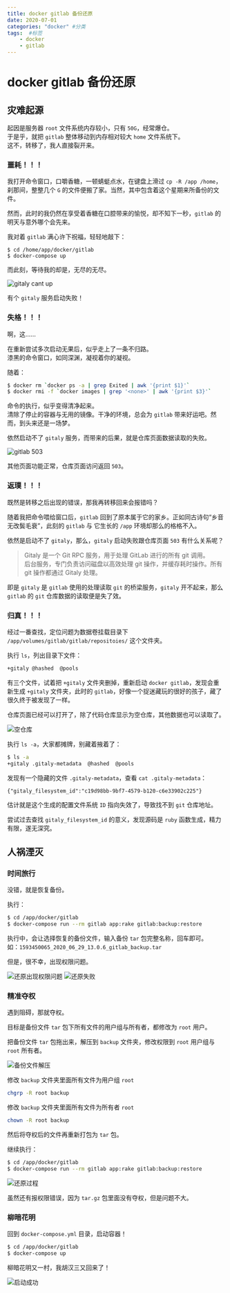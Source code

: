 ```yaml
---
title: docker gitlab 备份还原
date: 2020-07-01
categories: "docker" #分类
tags:  #标签
    - docker
    - gitlab
---
```


# docker gitlab 备份还原

## 灾难起源

起因是服务器 `root` 文件系统内存较小，只有 `50G`，经常爆仓。  
于是乎，就把 `gitlab` 整体移动到内存相对较大 `home` 文件系统下。  
这不，转移了，我人直接裂开来。  

### 噩耗！！！

我打开命令窗口，口嚼香糖，一顿蜻蜓点水，在键盘上滑过 `cp -R /app /home`，刹那间，整整几个 `G` 的文件便搬了家。当然，其中包含着这个星期来所备份的文件。  

然而，此时的我仍然在享受着香糖在口腔带来的愉悦，却不知下一秒，`gitlab` 的明天与意外哪个会先来。  

我对着 `gitlab` 满心许下祝福，轻轻地敲下：
```
$ cd /home/app/docker/gitlab
$ docker-compose up
```
而此刻，等待我的却是，无尽的无尽。

![gitaly cant up](~public/docker/docker_gitlab_restore/01.png)

有个 `gitaly` 服务启动失败！

### 失格！！！

啊，这……  

在重新尝试多次启动无果后，似乎走上了一条不归路。  
漆黑的命令窗口，如同深渊，凝视着你的凝视。

随着：
```bash
$ docker rm `docker ps -a | grep Exited | awk '{print $1}'`  
$ docker rmi -f `docker images | grep '<none>' | awk '{print $3}'`  
```
命令的执行，似乎变得清净起来。  
清除了停止的容器与无用的镜像。干净的环境，总会为 `gitlab` 带来好运吧。然而，到头来还是一场梦。  

依然启动不了 `gitaly` 服务，而带来的后果，就是仓库页面数据读取的失败。 

![gitlab 503](~public/docker/docker_gitlab_restore/02.png)

其他页面功能正常，仓库页面访问返回 `503`。

### 返璞！！！

既然是转移之后出现的错误，那我再转移回来会报错吗？  

随着我把命令喂给窗口后，`gitlab` 回到了原本属于它的家乡。正如同古诗句“乡音无改鬓毛衰”，此刻的 `gitlab` 与 它生长的 `/app` 环境却那么的格格不入。  

依然是启动不了 `gitaly`，那么，`gitaly` 启动失败跟仓库页面 `503` 有什么关系呢？

> Gitaly 是一个 Git RPC 
服务，用于处理 GitLab 进行的所有 git 调用。  
后台服务，专门负责访问磁盘以高效处理 git 操作，并缓存耗时操作。所有 git 操作都通过 Gitaly 处理。

即是 `gitaly` 是 `gitlab` 使用的处理读取 `git` 的桥梁服务，`gitaly` 开不起来，那么 `gitlab` 的 `git` 仓库数据的读取便是失了效。  

### 归真！！！

经过一番查找，定位问题为数据卷挂载目录下 `/app/volumes/gitlab/gitlab/repositoies/` 这个文件夹。  

执行 `ls`，列出目录下文件：
```bash
+gitaly @hashed  @pools
```
有三个文件，试着把 `+gitaly` 文件夹删掉，重新启动 `docker gitlab`，发现会重新生成 `+gitaly` 文件夹，此时的 `gitlab`，好像一个捉迷藏玩的很好的孩子，藏了很久终于被发现了一样。  

仓库页面已经可以打开了，除了代码仓库显示为空仓库，其他数据也可以读取了。

![空仓库](~public/docker/docker_gitlab_restore/03.png)

执行 `ls -a`，大家都摊牌，别藏着掖着了：
```bash
$ ls -a
+gitaly .gitaly-metadata  @hashed  @pools
```
发现有一个隐藏的文件 `.gitaly-metadata`，查看 `cat .gitaly-metadata`： 
```
{"gitaly_filesystem_id":"c19d98bb-9bf7-4579-b120-c6e33902c225"}
```

估计就是这个生成的配置文件系统 `ID` 指向失效了，导致找不到 `git` 仓库地址。  

尝试过去查找 `gitaly_filesystem_id` 的意义，发现源码是 `ruby` 函数生成，精力有限，遂无深究。  

## 人祸湮灭

### 时间旅行

没错，就是恢复备份。

执行：
```bash
$ cd /app/docker/gitlab
$ docker-compose run --rm gitlab app:rake gitlab:backup:restore
```

执行中，会让选择恢复的备份文件，输入备份 `tar` 包完整名称，回车即可。  
如：`1593450065_2020_06_29_13.0.6_gitlab_backup.tar`

但是，很不幸，出现权限问题。

![还原出现权限问题](~public/docker/docker_gitlab_restore/04.png)
![还原失败](~public/docker/docker_gitlab_restore/05.png)

### 精准夺权

遇到阻碍，那就夺权。  

目标是备份文件 `tar` 包下所有文件的用户组与所有者，都修改为 `root` 用户。

把备份文件 `tar` 包拖出来，解压到 `backup` 文件夹，修改权限到 `root` 用户组与 `root` 所有者。

![备份文件解压](~public/docker/docker_gitlab_restore/06.png)

修改 `backup` 文件夹里面所有文件为用户组 `root`
```bash
chgrp -R root backup
```

修改 `backup` 文件夹里面所有文件为所有者 `root`
```bash
chown -R root backup
```

然后将夺权后的文件再重新打包为 `tar` 包。

继续执行：
```bash
$ cd /app/docker/gitlab
$ docker-compose run --rm gitlab app:rake gitlab:backup:restore
```

![还原过程](~public/docker/docker_gitlab_restore/07.png)

虽然还有报权限错误，因为 `tar.gz` 包里面没有夺权，但是问题不大。

### 柳暗花明

回到 `docker-compose.yml` 目录，启动容器！
```bash
$ cd /app/docker/gitlab
$ docker-compose up
```

柳暗花明又一村，我胡汉三又回来了！

![启动成功](~public/docker/docker_gitlab_restore/08.png)
